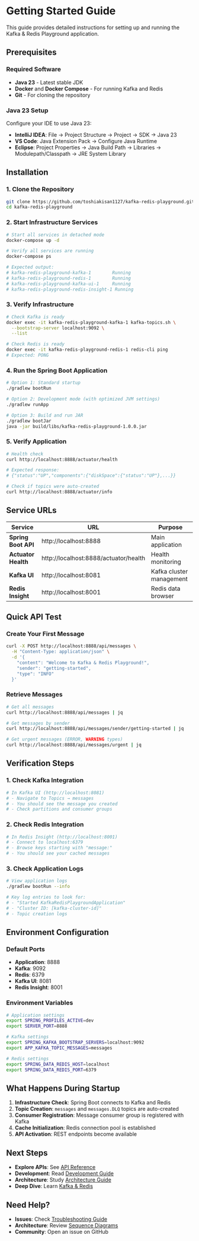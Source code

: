 # Getting Started Guide

This guide provides detailed instructions for setting up and running the Kafka & Redis Playground application.

## Prerequisites

### Required Software
- **Java 23** - Latest stable JDK
- **Docker** and **Docker Compose** - For running Kafka and Redis
- **Git** - For cloning the repository

### Java 23 Setup
Configure your IDE to use Java 23:
- **IntelliJ IDEA**: File → Project Structure → Project → SDK → Java 23
- **VS Code**: Java Extension Pack → Configure Java Runtime
- **Eclipse**: Project Properties → Java Build Path → Libraries → Modulepath/Classpath → JRE System Library

## Installation

### 1. Clone the Repository
```bash
git clone https://github.com/toshiakisan1127/kafka-redis-playground.git
cd kafka-redis-playground
```

### 2. Start Infrastructure Services
```bash
# Start all services in detached mode
docker-compose up -d

# Verify all services are running
docker-compose ps

# Expected output:
# kafka-redis-playground-kafka-1        Running
# kafka-redis-playground-redis-1        Running
# kafka-redis-playground-kafka-ui-1     Running
# kafka-redis-playground-redis-insight-1 Running
```

### 3. Verify Infrastructure
```bash
# Check Kafka is ready
docker exec -it kafka-redis-playground-kafka-1 kafka-topics.sh \
  --bootstrap-server localhost:9092 \
  --list

# Check Redis is ready
docker exec -it kafka-redis-playground-redis-1 redis-cli ping
# Expected: PONG
```

### 4. Run the Spring Boot Application
```bash
# Option 1: Standard startup
./gradlew bootRun

# Option 2: Development mode (with optimized JVM settings)
./gradlew runApp

# Option 3: Build and run JAR
./gradlew bootJar
java -jar build/libs/kafka-redis-playground-1.0.0.jar
```

### 5. Verify Application
```bash
# Health check
curl http://localhost:8888/actuator/health

# Expected response:
# {"status":"UP","components":{"diskSpace":{"status":"UP"},...}}

# Check if topics were auto-created
curl http://localhost:8888/actuator/info
```

## Service URLs

| Service | URL | Purpose |
|---------|-----|---------|
| **Spring Boot API** | http://localhost:8888 | Main application |
| **Actuator Health** | http://localhost:8888/actuator/health | Health monitoring |
| **Kafka UI** | http://localhost:8081 | Kafka cluster management |
| **Redis Insight** | http://localhost:8001 | Redis data browser |

## Quick API Test

### Create Your First Message
```bash
curl -X POST http://localhost:8888/api/messages \
  -H "Content-Type: application/json" \
  -d '{
    "content": "Welcome to Kafka & Redis Playground!",
    "sender": "getting-started",
    "type": "INFO"
  }'
```

### Retrieve Messages
```bash
# Get all messages
curl http://localhost:8888/api/messages | jq

# Get messages by sender
curl http://localhost:8888/api/messages/sender/getting-started | jq

# Get urgent messages (ERROR, WARNING types)
curl http://localhost:8888/api/messages/urgent | jq
```

## Verification Steps

### 1. Check Kafka Integration
```bash
# In Kafka UI (http://localhost:8081)
# - Navigate to Topics → messages
# - You should see the message you created
# - Check partitions and consumer groups
```

### 2. Check Redis Integration
```bash
# In Redis Insight (http://localhost:8001)
# - Connect to localhost:6379
# - Browse keys starting with "message:"
# - You should see your cached messages
```

### 3. Check Application Logs
```bash
# View application logs
./gradlew bootRun --info

# Key log entries to look for:
# - "Started KafkaRedisPlaygroundApplication"
# - "Cluster ID: [kafka-cluster-id]"
# - Topic creation logs
```

## Environment Configuration

### Default Ports
- **Application**: 8888
- **Kafka**: 9092
- **Redis**: 6379
- **Kafka UI**: 8081
- **Redis Insight**: 8001

### Environment Variables
```bash
# Application settings
export SPRING_PROFILES_ACTIVE=dev
export SERVER_PORT=8888

# Kafka settings
export SPRING_KAFKA_BOOTSTRAP_SERVERS=localhost:9092
export APP_KAFKA_TOPIC_MESSAGES=messages

# Redis settings
export SPRING_DATA_REDIS_HOST=localhost
export SPRING_DATA_REDIS_PORT=6379
```

## What Happens During Startup

1. **Infrastructure Check**: Spring Boot connects to Kafka and Redis
2. **Topic Creation**: `messages` and `messages.DLQ` topics are auto-created
3. **Consumer Registration**: Message consumer group is registered with Kafka
4. **Cache Initialization**: Redis connection pool is established
5. **API Activation**: REST endpoints become available

## Next Steps

- **Explore APIs**: See [API Reference](api-reference.md)
- **Development**: Read [Development Guide](development-guide.md)
- **Architecture**: Study [Architecture Guide](spring-boot-architecture.md)
- **Deep Dive**: Learn [Kafka & Redis](kafka-redis-guide.md)

## Need Help?

- **Issues**: Check [Troubleshooting Guide](troubleshooting.md)
- **Architecture**: Review [Sequence Diagrams](sequence-diagrams.md)
- **Community**: Open an issue on GitHub
